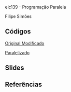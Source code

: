 elc139 - Programação Paralela

Filipe Simões

## Códigos

[Original Modificado](t9/mandelbrot.cpp)

[Paralelizado](t9/mandelbrot_omp.cpp)

## Slides

## Referências
